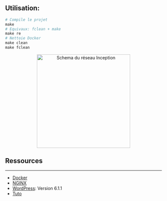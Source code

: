 ## Utilisation:
```Makefile
# Compile le projet
make
# Equivaux: fclean + make
make re
# Nettoie Docker
make clean
make fclean
```

<p align="center">
<img height="300" src="https://github.com/gborneGit/inception/blob/main/schema_inception.png" alt="Schema du réseau Inception">
</p>

## Ressources
***
* [Docker](https://docs.docker.com/reference/)
* [NGINX](https://nginx.org/en/docs/)
* [WordPress](https://fr.wordpress.org/support/): Version 6.1.1
* [Tuto](https://tuto.grademe.fr/inception/)
